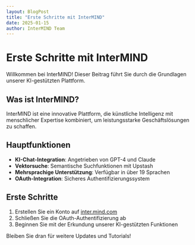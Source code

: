 ```yaml
---
layout: BlogPost
title: "Erste Schritte mit InterMIND"
date: 2025-01-15
author: InterMIND Team
---
```


# Erste Schritte mit InterMIND

Willkommen bei InterMIND! Dieser Beitrag führt Sie durch die Grundlagen unserer KI-gestützten Plattform.

## Was ist InterMIND?

InterMIND ist eine innovative Plattform, die künstliche Intelligenz mit menschlicher Expertise kombiniert, um leistungsstarke Geschäftslösungen zu schaffen.

## Hauptfunktionen

- **KI-Chat-Integration**: Angetrieben von GPT-4 und Claude
- **Vektorsuche**: Semantische Suchfunktionen mit Upstash
- **Mehrsprachige Unterstützung**: Verfügbar in über 19 Sprachen
- **OAuth-Integration**: Sicheres Authentifizierungssystem

## Erste Schritte

1. Erstellen Sie ein Konto auf [inter.mind.com](https://inter.mind.com)
2. Schließen Sie die OAuth-Authentifizierung ab
3. Beginnen Sie mit der Erkundung unserer KI-gestützten Funktionen

Bleiben Sie dran für weitere Updates und Tutorials!